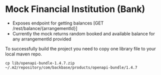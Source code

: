 # Mock Financial Institution (Bank)

* Exposes endpoint for getting balances [GET /rest/balance/{arrangementId}]
* Currently the mock returns random booked and available balance for any arrangementId provided


To successfully build the project you need to copy one library file to your local 
maven repo. 

```
cp lib/openapi-bundle-1.4.7.zip ~/.m2/repository/com/backbase/products/openapi-bundle/1.4.7
```